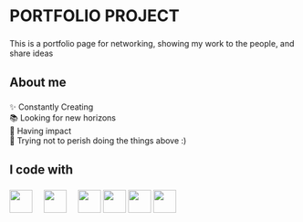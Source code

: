 <h1 align="left">PORTFOLIO PROJECT</h1>

###

<p align="left">This is a portfolio page for networking, showing my work to the people, and share ideas</p>

###

<h2 align="left">About me</h2>

###

<p align="left">✨ Constantly Creating<br>📚 Looking for new horizons<br>🎯 Having impact<br>🎲 Trying not to perish doing the things above :)</p>

###

<h2 align="left">I code with</h2>

###

<div align="left">
  <img src="https://cdn.jsdelivr.net/gh/devicons/devicon/icons/javascript/javascript-original.svg" height="40"   />
  <img width="12" />
  <img src="https://cdn.jsdelivr.net/gh/devicons/devicon/icons/typescript/typescript-original.svg" height="40"  />
  <img width="12" />
  <img src="https://cdn.jsdelivr.net/gh/devicons/devicon/icons/react/react-original.svg" height="40"   />
  <img src="https://cdn.jsdelivr.net/gh/devicons/devicon@latest/icons/python/python-original.svg" height="40"/>
  <img src="https://cdn.jsdelivr.net/gh/devicons/devicon@latest/icons/csharp/csharp-plain.svg" height="40"/>
  <img src="https://cdn.jsdelivr.net/gh/devicons/devicon@latest/icons/blender/blender-original.svg" height="40"/>
                 
          
</div>

###